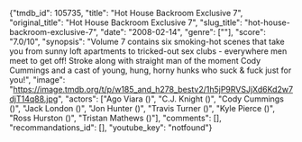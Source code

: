 {"tmdb_id": 105735, "title": "Hot House Backroom Exclusive 7", "original_title": "Hot House Backroom Exclusive 7", "slug_title": "hot-house-backroom-exclusive-7", "date": "2008-02-14", "genre": [""], "score": "7.0/10", "synopsis": "Volume 7 contains six smoking-hot scenes that take you from sunny loft apartments to tricked-out sex clubs - everywhere men meet to get off! Stroke along with straight man of the moment Cody Cummings and a cast of young, hung, horny hunks who suck & fuck just for you!", "image": "https://image.tmdb.org/t/p/w185_and_h278_bestv2/1h5jP9RVSJjXd6Kd2w7djT14q88.jpg", "actors": ["Ago Viara ()", "C.J. Knight ()", "Cody Cummings ()", "Jack London ()", "Jon Hunter ()", "Travis Turner ()", "Kyle Pierce ()", "Ross Hurston ()", "Tristan Mathews ()"], "comments": [], "recommandations_id": [], "youtube_key": "notfound"}